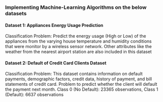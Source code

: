 ### Implementing Machine-Learning Algorithms on the below datasets

#### Dataset 1: Appliances Energy Usage Prediction
Classification Problem:  Predict the energy usage (High or Low) of the appliances from the varying house temperature and humidity conditions that were monitor by a wireless sensor network. Other attributes like the weather from the nearest airport station are also included in this dataset

#### Dataset 2: Default of Credit Card Clients Dataset
Classification Problem: This dataset contains information on default payments, demographic factors, credit data, history of payment, and bill statements of credit card. Problem to predict whether the client will default the payment next month. Class 0 (No Default): 23365 observations, Class 1 (Default): 6637 observations


